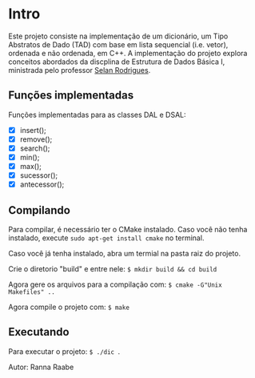 # Intro
Este projeto consiste na implementação de um dicionário, um Tipo Abstratos de Dado (TAD) com base em lista sequencial (i.e. vetor), ordenada e não ordenada, em C++. A implementação do projeto explora conceitos abordados da discplina de Estrutura de Dados Básica I, ministrada pelo professor [Selan Rodrigues](https://docente.ufrn.br/2497950/perfil).

## Funções implementadas
Funções implementadas para as classes DAL e DSAL: 
- [X] insert();
- [X] remove();
- [X] search();
- [X] min();
- [X] max();
- [X] sucessor();
- [X] antecessor();

## Compilando
Para compilar, é necessário ter o CMake instalado. Caso você não tenha instalado, execute ```sudo apt-get install cmake``` no terminal.

Caso você já tenha instalado, abra um termial na pasta raiz do projeto.

Crie o diretorio "build" e entre nele: ```$ mkdir build && cd build ```

Agora gere os arquivos para a compilação com: ```$ cmake -G"Unix Makefiles" ..```

Agora compile o projeto com: ```$ make ```

## Executando
Para executar o projeto: ```$ ./dic ```.



Autor: Ranna Raabe